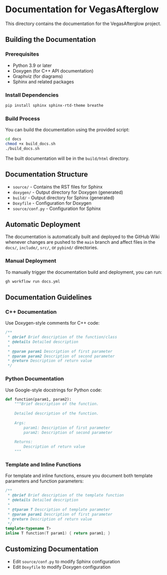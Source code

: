 # Documentation for VegasAfterglow

This directory contains the documentation for the VegasAfterglow project.

## Building the Documentation

### Prerequisites

- Python 3.9 or later
- Doxygen (for C++ API documentation)
- Graphviz (for diagrams)
- Sphinx and related packages

### Install Dependencies

```bash
pip install sphinx sphinx-rtd-theme breathe
```

### Build Process

You can build the documentation using the provided script:

```bash
cd docs
chmod +x build_docs.sh
./build_docs.sh
```

The built documentation will be in the `build/html` directory.

## Documentation Structure

- `source/` - Contains the RST files for Sphinx
- `doxygen/` - Output directory for Doxygen (generated)
- `build/` - Output directory for Sphinx (generated)
- `Doxyfile` - Configuration for Doxygen
- `source/conf.py` - Configuration for Sphinx

## Automatic Deployment

The documentation is automatically built and deployed to the GitHub Wiki whenever changes are pushed to the `main` branch and affect files in the `docs/`, `include/`, `src/`, or `pybind/` directories.

### Manual Deployment

To manually trigger the documentation build and deployment, you can run:

```bash
gh workflow run docs.yml
```

## Documentation Guidelines

### C++ Documentation

Use Doxygen-style comments for C++ code:

```cpp
/**
 * @brief Brief description of the function/class
 * @details Detailed description
 * 
 * @param param1 Description of first parameter
 * @param param2 Description of second parameter
 * @return Description of return value
 */
```

### Python Documentation

Use Google-style docstrings for Python code:

```python
def function(param1, param2):
    """Brief description of the function.
    
    Detailed description of the function.
    
    Args:
        param1: Description of first parameter
        param2: Description of second parameter
        
    Returns:
        Description of return value
    """
```

### Template and Inline Functions

For template and inline functions, ensure you document both template parameters and function parameters:

```cpp
/**
 * @brief Brief description of the template function
 * @details Detailed description
 *
 * @tparam T Description of template parameter
 * @param param1 Description of first parameter
 * @return Description of return value
 */
template<typename T>
inline T function(T param1) { return param1; }
```

## Customizing Documentation

- Edit `source/conf.py` to modify Sphinx configuration
- Edit `Doxyfile` to modify Doxygen configuration 